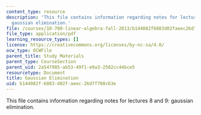 ```yaml
---
content_type: resource
description: 'This file contains information regarding notes for lectures 8 and 9:
  gaussian elimination.'
file: /courses/18-700-linear-algebra-fall-2013/b144082f6883d02faeec26d7f708c63e_MIT18_700F13_gauss.pdf
file_type: application/pdf
learning_resource_types: []
license: https://creativecommons.org/licenses/by-nc-sa/4.0/
ocw_type: OCWFile
parent_title: Study Materials
parent_type: CourseSection
parent_uid: 2a547985-ab53-49f1-e9a3-2502cc44bce5
resourcetype: Document
title: Gaussian Elimination
uid: b144082f-6883-d02f-aeec-26d7f708c63e
---
```

This file contains information regarding notes for lectures 8 and 9: gaussian elimination.